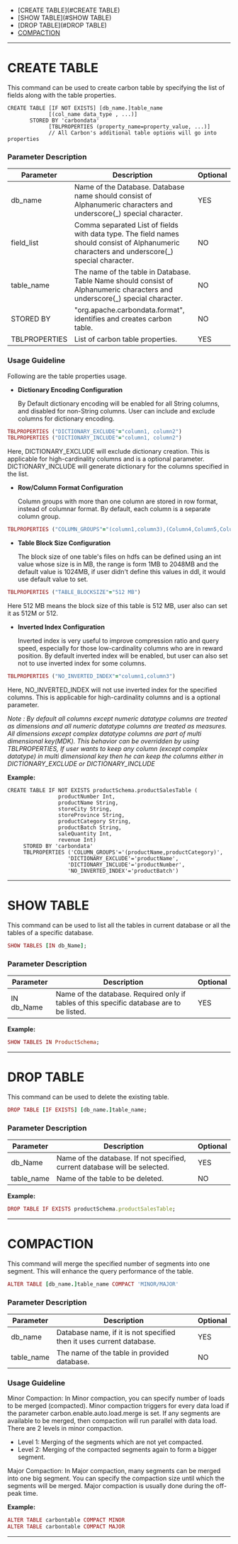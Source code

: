 <!--
    Licensed to the Apache Software Foundation (ASF) under one
    or more contributor license agreements.  See the NOTICE file
    distributed with this work for additional information
    regarding copyright ownership.  The ASF licenses this file
    to you under the Apache License, Version 2.0 (the
    "License"); you may not use this file except in compliance
    with the License.  You may obtain a copy of the License at

      http://www.apache.org/licenses/LICENSE-2.0

    Unless required by applicable law or agreed to in writing,
    software distributed under the License is distributed on an
    "AS IS" BASIS, WITHOUT WARRANTIES OR CONDITIONS OF ANY
    KIND, either express or implied.  See the License for the
    specific language governing permissions and limitations
    under the License.
-->

* [CREATE TABLE](#CREATE TABLE)
* [SHOW TABLE](#SHOW TABLE)
* [DROP TABLE](#DROP TABLE)
* [COMPACTION](#COMPACTION)

***


# CREATE TABLE
This command can be used to create carbon table by specifying the list of fields along with the table properties.

  ```
  CREATE TABLE [IF NOT EXISTS] [db_name.]table_name 
               [(col_name data_type , ...)]               
         STORED BY 'carbondata'
               [TBLPROPERTIES (property_name=property_value, ...)]
               // All Carbon's additional table options will go into properties
  ```
     

### Parameter Description

| Parameter | Description | Optional |
| ------------- | -----| ---------- |
| db_name | Name of the Database. Database name should consist of Alphanumeric characters and underscore(_) special character. | YES |
| field_list | Comma separated List of fields with data type. The field names should consist of Alphanumeric characters and underscore(_) special character.| NO |
|table_name | The name of the table in Database. Table Name should consist of Alphanumeric characters and underscore(_) special character. | NO |
| STORED BY | "org.apache.carbondata.format", identifies and creates carbon table. | NO |
| TBLPROPERTIES | List of carbon table properties. | YES |

### Usage Guideline
Following are the table properties usage.

 - **Dictionary Encoding Configuration**

   By Default dictionary encoding will be enabled for all String columns, and disabled for non-String columns. User can include and exclude columns for dictionary encoding.

  ```ruby
  TBLPROPERTIES ("DICTIONARY_EXCLUDE"="column1, column2") 
  TBLPROPERTIES ("DICTIONARY_INCLUDE"="column1, column2") 
  ```
Here, DICTIONARY_EXCLUDE will exclude dictionary creation. This is applicable for high-cardinality columns and is a optional parameter. DICTIONARY_INCLUDE will generate dictionary for the columns specified in the list.

 - **Row/Column Format Configuration**

   Column groups with more than one column are stored in row format, instead of columnar format. By default, each column is a separate column group.

  ```ruby
  TBLPROPERTIES ("COLUMN_GROUPS"="(column1,column3),(Column4,Column5,Column6)") 
  ```
 - **Table Block Size Configuration**

   The block size of one table's files on hdfs can be defined using an int value whose size is in MB, the range is form 1MB to 2048MB and the default value is 1024MB, if user didn't define this values in ddl, it would use default value to set.

  ```ruby
  TBLPROPERTIES ("TABLE_BLOCKSIZE"="512 MB")
  ```
Here 512 MB means the block size of this table is 512 MB, user also can set it as 512M or 512.
 - **Inverted Index Configuration**

   Inverted index is very useful to improve compression ratio and query speed, especially for those low-cardinality columns who are in reward position.
   By default inverted index will be enabled, but user can also set not to use inverted index for some columns.

  ```ruby
  TBLPROPERTIES ("NO_INVERTED_INDEX"="column1,column3")
  ```
Here, NO_INVERTED_INDEX will not use inverted index for the specified columns. This is applicable for high-cardinality columns and is a optional parameter.

*Note : By default all columns except numeric datatype columns are treated as dimensions and all numeric datatype columns are treated as measures. All dimensions except complex datatype columns are part of multi dimensional key(MDK). This behavior can be overridden by using TBLPROPERTIES, If user wants to keep any column (except complex datatype) in multi dimensional key then he can keep the columns either in DICTIONARY_EXCLUDE or DICTIONARY_INCLUDE*


**Example:**

  ```
  CREATE TABLE IF NOT EXISTS productSchema.productSalesTable (
                  productNumber Int,
                  productName String, 
                  storeCity String, 
                  storeProvince String, 
                  productCategory String, 
                  productBatch String,
                  saleQuantity Int,
                  revenue Int)       
       STORED BY 'carbondata' 
       TBLPROPERTIES ('COLUMN_GROUPS'='(productName,productCategory)',
                     'DICTIONARY_EXCLUDE'='productName',
                     'DICTIONARY_INCLUDE'='productNumber',
                     'NO_INVERTED_INDEX'='productBatch')
  ```
***

# SHOW TABLE
This command can be used to list all the tables in current database or all the tables of a specific database.

  ```ruby
  SHOW TABLES [IN db_Name];
  ```

### Parameter Description
| Parameter | Description | Optional |
|-----------|-------------| -------- |
| IN db_Name | Name of the database. Required only if tables of this specific database are to be listed. | YES |

**Example:**

  ```ruby
  SHOW TABLES IN ProductSchema;
  ```

***

# DROP TABLE
This command can be used to delete the existing table.

  ```ruby
  DROP TABLE [IF EXISTS] [db_name.]table_name;
  ```

### Parameter Description
| Parameter | Description | Optional |
|-----------|-------------| -------- |
| db_Name | Name of the database. If not specified, current database will be selected. | YES |
| table_name | Name of the table to be deleted. | NO |

**Example:**

  ```ruby
  DROP TABLE IF EXISTS productSchema.productSalesTable;
  ```

***

# COMPACTION
 This command will merge the specified number of segments into one segment. This will enhance the query performance of the table.

  ```ruby
  ALTER TABLE [db_name.]table_name COMPACT 'MINOR/MAJOR'
  ```

### Parameter Description

| Parameter | Description | Optional |
| ------------- | -----| ----------- |
| db_name | Database name, if it is not specified then it uses current database. | YES |
| table_name | The name of the table in provided database.| NO |
 
### Usage Guideline
Minor Compaction:
  In Minor compaction, you can specify number of loads to be merged (compacted). 
  Minor compaction triggers for every data load if the parameter carbon.enable.auto.load.merge is set. 
  If any segments are available to be merged, then compaction will run parallel with data load. 
  There are 2 levels in minor compaction.
   - Level 1: Merging of the segments which are not yet compacted.
   - Level 2: Merging of the compacted segments again to form a bigger segment.

Major Compaction:
 In Major compaction, many segments can be merged into one big segment. 
 You can specify the compaction size until which the segments will be merged. 
 Major compaction is usually done during the off-peak time.

**Example:**

  ```ruby
  ALTER TABLE carbontable COMPACT MINOR
  ALTER TABLE carbontable COMPACT MAJOR
  ```

***
